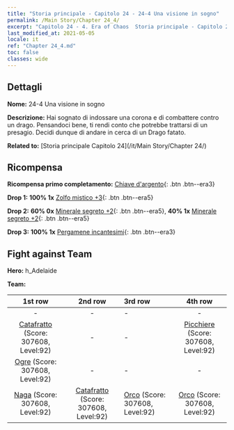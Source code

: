 ```yaml
---
title: "Storia principale - Capitolo 24 - 24-4 Una visione in sogno"
permalink: /Main Story/Chapter 24_4/
excerpt: "Capitolo 24 - 4. Era of Chaos  Storia principale - Capitolo 24_4. 24-4 Una visione in sogno"
last_modified_at: 2021-05-05
locale: it
ref: "Chapter 24_4.md"
toc: false
classes: wide
---
```


## Dettagli

 **Nome:** 24-4 Una visione in sogno

 **Descrizione:** Hai sognato di indossare una corona e di combattere contro un drago. Pensandoci bene, ti rendi conto che potrebbe trattarsi di un presagio. Decidi dunque di andare in cerca di un Drago fatato.

 **Related to:** [Storia principale Capitolo 24](/it/Main Story/Chapter 24/)

## Ricompensa

 **Ricompensa primo completamento:** [Chiave d'argento](/ItemsIT/con_693/){: .btn .btn--era3}

 **Drop 1:** **100% 1x** [Zolfo mistico +3](/ItemsIT/mat_85/){: .btn .btn--era5}

 **Drop 2:** **60% 0x** [Minerale segreto +2](/ItemsIT/mat_75/){: .btn .btn--era5}, **40% 1x** [Minerale segreto +2](/ItemsIT/mat_75/){: .btn .btn--era5}

 **Drop 3:** **100% 1x** [Pergamene incantesimi](/ItemsIT/con_694/){: .btn .btn--era3}


## Fight against Team
 **Hero:** h_Adelaide

 **Team:**


  | 1st row | 2nd row | 3rd row | 4th row |
  |:----:|:----:|:----|:----:|
  | - | - | - | - |
  | [Catafratto](/it/units/Cavalier/) (Score: 307608, Level:92)  | - | - | [Picchiere](/it/units/Pikeman/) (Score: 307608, Level:92)  |
  | [Ogre](/it/units/Ogre/) (Score: 307608, Level:92)  | - | - | - |
  | [Naga](/it/units/Naga/) (Score: 307608, Level:92)  | [Catafratto](/it/units/Cavalier/) (Score: 307608, Level:92)  | [Orco](/it/units/Orc/) (Score: 307608, Level:92)  | [Orco](/it/units/Orc/) (Score: 307608, Level:92)  |


